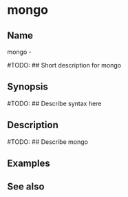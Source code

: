 

# mongo


## Name
mongo - 

#TODO: ## Short description for mongo

## Synopsis
#TODO: ## Describe syntax here

## Description
#TODO: ## Describe mongo

## Examples

## See also

